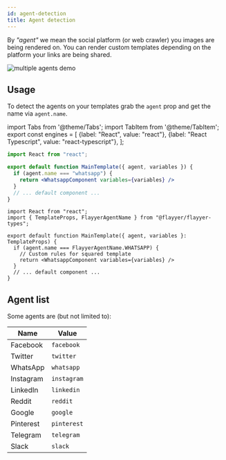 ```yaml
---
id: agent-detection
title: Agent detection
---
```


By _"agent"_ we mean the social platform (or web crawler) you images are being rendered on. You can render custom templates depending on the platform your links are being shared.

![multiple agents demo](/img/images/agents.png)

## Usage

To detect the agents on your templates grab the `agent` prop and get the name via `agent.name`.

<!-- MDX variables -->
import Tabs from '@theme/Tabs';
import TabItem from '@theme/TabItem';
export const engines = [
  {label: "React", value: "react"},
  {label: "React Typescript", value: "react-typescript"},
];

<Tabs groupId="engines" defaultValue="react" values={engines}>
<TabItem value="react">

```jsx title="templates/main.js"
import React from "react";

export default function MainTemplate({ agent, variables }) {
  if (agent.name === "whatsapp") {
    return <WhatsappComponent variables={variables} />
  }
  // ... default component ...
}
```

</TabItem>
<TabItem value="react-typescript">

```tsx title="templates/main.tsx"
import React from "react";
import { TemplateProps, FlayyerAgentName } from "@flayyer/flayyer-types";

export default function MainTemplate({ agent, variables }: TemplateProps) {
  if (agent.name === FlayyerAgentName.WHATSAPP) {
    // Custom rules for squared template
    return <WhatsappComponent variables={variables} />
  }
  // ... default component ...
}
```

</TabItem>
</Tabs>

## Agent list

Some agents are (but not limited to):

| Name | Value |
|------|-------|
| Facebook | `facebook` |
| Twitter | `twitter` |
| WhatsApp | `whatsapp` |
| Instagram | `instagram` |
| LinkedIn | `linkedin` |
| Reddit | `reddit` |
| Google | `google` |
| Pinterest | `pinterest` |
| Telegram | `telegram` |
| Slack | `slack` |
